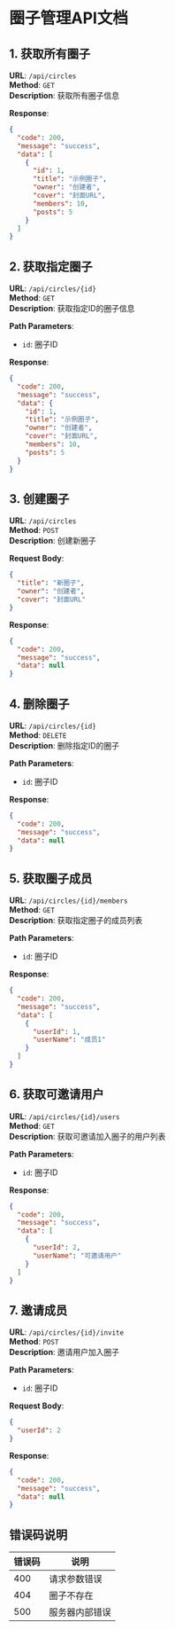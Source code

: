 # 圈子管理API文档

## 1. 获取所有圈子

**URL**: `/api/circles`  
**Method**: `GET`  
**Description**: 获取所有圈子信息

**Response**:
```json
{
  "code": 200,
  "message": "success",
  "data": [
    {
      "id": 1,
      "title": "示例圈子",
      "owner": "创建者",
      "cover": "封面URL",
      "members": 10,
      "posts": 5
    }
  ]
}
```

## 2. 获取指定圈子

**URL**: `/api/circles/{id}`  
**Method**: `GET`  
**Description**: 获取指定ID的圈子信息

**Path Parameters**:
- `id`: 圈子ID

**Response**:
```json
{
  "code": 200,
  "message": "success",
  "data": {
    "id": 1,
    "title": "示例圈子",
    "owner": "创建者",
    "cover": "封面URL",
    "members": 10,
    "posts": 5
  }
}
```

## 3. 创建圈子

**URL**: `/api/circles`  
**Method**: `POST`  
**Description**: 创建新圈子

**Request Body**:
```json
{
  "title": "新圈子",
  "owner": "创建者",
  "cover": "封面URL"
}
```

**Response**:
```json
{
  "code": 200,
  "message": "success",
  "data": null
}
```

## 4. 删除圈子

**URL**: `/api/circles/{id}`  
**Method**: `DELETE`  
**Description**: 删除指定ID的圈子

**Path Parameters**:
- `id`: 圈子ID

**Response**:
```json
{
  "code": 200,
  "message": "success",
  "data": null
}
```

## 5. 获取圈子成员

**URL**: `/api/circles/{id}/members`  
**Method**: `GET`  
**Description**: 获取指定圈子的成员列表

**Path Parameters**:
- `id`: 圈子ID

**Response**:
```json
{
  "code": 200,
  "message": "success",
  "data": [
    {
      "userId": 1,
      "userName": "成员1"
    }
  ]
}
```

## 6. 获取可邀请用户

**URL**: `/api/circles/{id}/users`  
**Method**: `GET`  
**Description**: 获取可邀请加入圈子的用户列表

**Path Parameters**:
- `id`: 圈子ID

**Response**:
```json
{
  "code": 200,
  "message": "success",
  "data": [
    {
      "userId": 2,
      "userName": "可邀请用户"
    }
  ]
}
```

## 7. 邀请成员

**URL**: `/api/circles/{id}/invite`  
**Method**: `POST`  
**Description**: 邀请用户加入圈子

**Path Parameters**:
- `id`: 圈子ID

**Request Body**:
```json
{
  "userId": 2
}
```

**Response**:
```json
{
  "code": 200,
  "message": "success",
  "data": null
}
```

## 错误码说明

| 错误码 | 说明 |
|--------|------|
| 400 | 请求参数错误 |
| 404 | 圈子不存在 |
| 500 | 服务器内部错误 |
